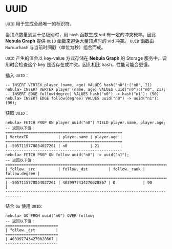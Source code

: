 # UUID

`UUID` 用于生成全局唯一的标识符。

当顶点数量到达十亿级别时，用 `hash` 函数生成 vid 有一定的冲突概率。因此 **Nebula Graph** 提供 `UUID` 函数来避免大量顶点时的 vid 冲突。 `UUID` 函数由 `Murmurhash` 与当前时间戳（单位为秒）组合而成。

`UUID` 产生的值会以 key-value 方式存储在 **Nebula Graph** 的 Storage 服务中，调用时会检查这个 key 是否存在或冲突。因此相比 hash，性能可能会更慢。

插入 `UUID`：

```ngql
-- INSERT VERTEX player (name, age) VALUES hash("n0"):("n0", 21)
nebula> INSERT VERTEX player (name, age) VALUES uuid("n0"):("n0", 21);
-- INSERT EDGE follow(degree) VALUES hash("n0") -> hash("n1"): (90)
nebula> INSERT EDGE follow(degree) VALUES uuid("n0") -> uuid("n1"): (90);
```

获取 `UUID`：

```ngql
nebula> FETCH PROP ON player uuid("n0") YIELD player.name, player.age;
-- 返回以下值：
===================================================
| VertexID             | player.name | player.age |
===================================================
| -5057115778034027261 | n0          | 21         |
---------------------------------------------------
nebula> FETCH PROP ON follow uuid("n0") -> uuid("n1");
-- 返回以下值：
=============================================================================
| follow._src          | follow._dst         | follow._rank | follow.degree |
=============================================================================
| -5057115778034027261 | 4039977434270020867 | 0            | 90            |
-----------------------------------------------------------------------------
```

结合 `Go` 使用 `UUID`:

```ngql
nebula> GO FROM uuid("n0") OVER follow;
-- 返回以下值：
=======================
| follow._dst         |
=======================
| 4039977434270020867 |
-----------------------
```
